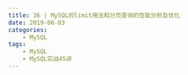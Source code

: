 ```yaml
---
title: 36 | MySQL的limit用法和分页查询的性能分析及优化
date: 2019-06-03
categories:
    - MySQL
tags:
    - MySQL
    - MySQL实战45讲
---
```

